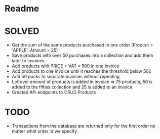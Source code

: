 # Readme

# SOLVED
* Get the sum of the same products purchased in one order (Prodcut = 'APPLE', Amount = 25)
* Save products with over 50 purchases into a collection and add them later to invoices. 
* Add products with PRICE + VAT > 500 in one invoice
* Add products to one invoice until it reaches the threshold below 500
* Add 50 packs to separate invoices without repeating
* Leftover amount of products is added in invoice => 75 products, 50 is added to the fifties collection and 25 is added to an invoice
* Created API endpoints to CRUD Products

# TODO
* Transactions from the database are returned only for the first order no matter what order id we specify.